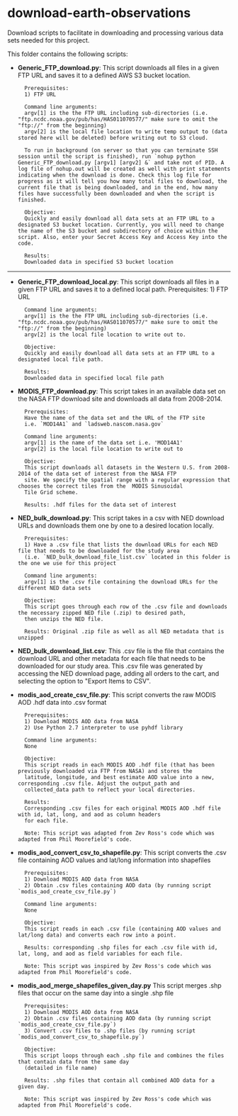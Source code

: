 # download-earth-observations
Download scripts to facilitate in downloading and processing various data sets needed for this project.

This folder contains the following scripts:

* **Generic_FTP_download.py**: This script downloads all files in a given FTP URL and saves it to a defined AWS S3 bucket location.

        Prerequisites:
        1) FTP URL
        
        Command line arguments:
        argv[1] is the the FTP URL including sub-directories (i.e. "ftp.ncdc.noaa.gov/pub/has/HAS011070577/" make sure to omit the "ftp://" from the beginning)
        argv[2] is the local file location to write temp output to (data stored here will be deleted) before writing out to S3 cloud.
        
        To run in background (on server so that you can terminate SSH session until the script is finished), run `nohup python Generic_FTP_download.py [argv1] [argv2] &` and take not of PID. A log file of nohup.out will be created as well with print statements indicating when the download is done. Check this log file for progress as it will tell you how many total files to download, the current file that is being downloaded, and in the end, how many files have successfully been downloaded and when the script is finished.

        Objective:
        Quickly and easily download all data sets at an FTP URL to a designated S3 bucket location. Currently, you will need to change the name of the S3 bucket and subdirectory of choice within the script. Also, enter your Secret Access Key and Access Key into the code.
        
        Results:
        Downloaded data in specified S3 bucket location
        
---       
* **Generic_FTP_download_local.py**: This script downloads all files in a given FTP URL and saves it to a defined local path.
        Prerequisites:
        1) FTP URL
        
        Command line arguments:
        argv[1] is the the FTP URL including sub-directories (i.e. "ftp.ncdc.noaa.gov/pub/has/HAS011070577/" make sure to omit the "ftp://" from the beginning)
        argv[2] is the local file location to write out to.

        Objective:
        Quickly and easily download all data sets at an FTP URL to a designated local file path.
        
        Results:
        Downloaded data in specified local file path
* **MODIS_FTP_download.py**: This script takes in an available data set on the NASA FTP download site and downloads all data from 2008-2014.

        Prerequisites:
        Have the name of the data set and the URL of the FTP site
        i.e. `MOD14A1` and `ladsweb.nascom.nasa.gov`
        
        Command line arguments:
        argv[1] is the name of the data set i.e. 'MOD14A1'
        argv[2] is the local file location to write out to
        
        Objective:
        This script downloads all datasets in the Western U.S. from 2008-2014 of the data set of interest from the NASA FTP 
        site. We specify the spatial range with a regular expression that chooses the correct tiles from the  MODIS Sinusoidal 
        Tile Grid scheme.
        
        Results: .hdf files for the data set of interest

* **NED_bulk_download.py**: This script takes in a csv with NED download URLs and downloads them one by one to a desired location locally.
        
        Prerequisites:
        1) Have a .csv file that lists the download URLs for each NED file that needs to be downloaded for the study area
        (i.e. `NED_bulk_download_file_list.csv` located in this folder is the one we use for this project
        
        Command line arguments:
        argv[1] is the .csv file containing the download URLs for the different NED data sets
        
        Objective:
        This script goes through each row of the .csv file and downloads the necessary zipped NED file (.zip) to desired path,
        then unzips the NED file.
        
        Results: Original .zip file as well as all NED metadata that is unzipped

* **NED_bulk_download_list.csv**: This .csv file is the file that contains the download URL and other metadata for each file that needs to be downloaded for our study area. This .csv file was generated by accessing the NED download page, adding all orders to the cart, and selecting the option to "Export Items to CSV". 
* **modis_aod_create_csv_file.py**: This script converts the raw MODIS AOD .hdf data into .csv format

        Prerequisites:
        1) Download MODIS AOD data from NASA
        2) Use Python 2.7 interpreter to use pyhdf library
        
        Command line arguments:
        None
        
        Objective:
        This script reads in each MODIS AOD .hdf file (that has been previously downloaded via FTP from NASA) and stores the
        latitude, longitude, and best estimate AOD value into a new, corresponding .csv file. Adjust the output_path and
        collected_data path to reflect your local directories.
        
        Results:
        Corresponding .csv files for each original MODIS AOD .hdf file with id, lat, long, and aod as column headers
        for each file.
        
        Note: This script was adapted from Zev Ross's code which was adapted from Phil Moorefield's code.

* **modis_aod_convert_csv_to_shapefile.py**: This script converts the .csv file containing AOD values and lat/long information into shapefiles

        Prerequisites:
        1) Download MODIS AOD data from NASA
        2) Obtain .csv files containing AOD data (by running script `modis_aod_create_csv_file.py`)
        
        Command line arguments:
        None
        
        Objective:
        This script reads in each .csv file (containing AOD values and lat/long data) and converts each row into a point.
        
        Results: corresponding .shp files for each .csv file with id, lat, long, and aod as field variables for each file.
        
        Note: This script was inspired by Zev Ross's code which was adapted from Phil Moorefield's code.

* **modis_aod_merge_shapefiles_given_day.py** This script merges .shp files that occur on the same day into a single .shp file

        Prerequisites:
        1) Download MODIS AOD data from NASA
        2) Obtain .csv files containing AOD data (by running script `modis_aod_create_csv_file.py`)
        3) Convert .csv files to .shp files (by running script `modis_aod_convert_csv_to_shapefile.py`)
        
        Objective:
        This script loops through each .shp file and combines the files that contain data from the same day
        (detailed in file name)
        
        Results: .shp files that contain all combined AOD data for a given day.
        
        Note: This script was inspired by Zev Ross's code which was adapted from Phil Moorefield's code.